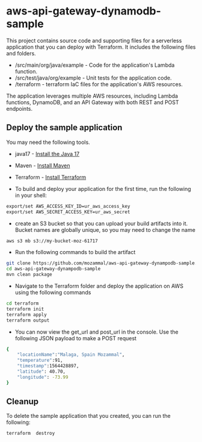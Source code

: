 # aws-api-gateway-dynamodb-sample

This project contains source code and supporting files for a serverless application 
that you can deploy with Terraform. It includes the following files and folders.

- /src/main/org/java/example - Code for the application's Lambda function.
- /src/test/java/org/example - Unit tests for the application code. 
- /terraform - terraform IaC files for the application's AWS resources.

The application leverages multiple AWS resources, including Lambda functions, DynamoDB, and an API Gateway with 
both REST and POST endpoints.

## Deploy the sample application


You may need the following tools.
* java17 - [Install the Java 17](https://docs.aws.amazon.com/corretto/latest/corretto-17-ug/downloads-list.html)
* Maven - [Install Maven](https://maven.apache.org/install.html)
* Terraform - [Install Terraform](https://developer.hashicorp.com/terraform/tutorials/aws-get-started/install-cli)

* To build and deploy your application for the first time, run the following in your shell:

```bash
export/set AWS_ACCESS_KEY_ID=ur_aws_access_key
export/set AWS_SECRET_ACCESS_KEY=ur_aws_secret
```

* create an S3 bucket so that you can upload your build artifacts into it. Bucket names are globally unique, so you may need to change the name
```bash
aws s3 mb s3://my-bucket-moz-61717
```


* Run the following commands to build the artifact
```bash
git clone https://github.com/mozammal/aws-api-gateway-dynampodb-sample.git
cd aws-api-gateway-dynampodb-sample
mvn clean package
```

* Navigate to the Terraform folder and deploy the application on AWS using the following commands
```bash
cd terraform
terraform init
terraform apply
terraform output
```

* You can now view the get_url and post_url in the console. Use the following JSON payload to make a POST request
```bash
{
    "locationName":"Malaga, Spain Mozammal", 
    "temperature":91, 
    "timestamp":1564428897, 
    "latitude": 40.70, 
    "longitude": -73.99
}
```
## Cleanup

To delete the sample application that you created, you can run the following:

```bash
terraform  destroy
```